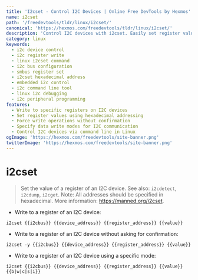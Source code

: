 ```yaml
---
title: 'I2cset - Control I2C Devices | Online Free DevTools by Hexmos'
name: i2cset
path: '/freedevtools/tldr/linux/i2cset/'
canonical: 'https://hexmos.com/freedevtools/tldr/linux/i2cset/'
description: 'Control I2C devices with i2cset. Easily set register values on I2C devices from the command line. Free online tool, no registration required.'
category: linux
keywords:
  - i2c device control
  - i2c register write
  - linux i2cset command
  - i2c bus configuration
  - smbus register set
  - i2cset hexadecimal address
  - embedded i2c control
  - i2c command line tool
  - linux i2c debugging
  - i2c peripheral programming
features:
  - Write to specific registers on I2C devices
  - Set register values using hexadecimal addressing
  - Force write operations without confirmation
  - Specify data write modes for I2C communication
  - Control I2C devices via command line in Linux
ogImage: 'https://hexmos.com/freedevtools/site-banner.png'
twitterImage: 'https://hexmos.com/freedevtools/site-banner.png'
---
```


# i2cset

> Set the value of a register of an I2C device.
> See also: `i2cdetect`, `i2cdump`, `i2cget`.
> Note: All addresses should be specified in hexadecimal.
> More information: <https://manned.org/i2cset>.

- Write to a register of an I2C device:

`i2cset {{i2cbus}} {{device_address}} {{register_address}} {{value}}`

- Write to a register of an I2C device without asking for confirmation:

`i2cset -y {{i2cbus}} {{device_address}} {{register_address}} {{value}}`

- Write to a register of an I2C device using a specific mode:

`i2cset {{i2cbus}} {{device_address}} {{register_address}} {{value}} {{b|w|c|s|i}}`
